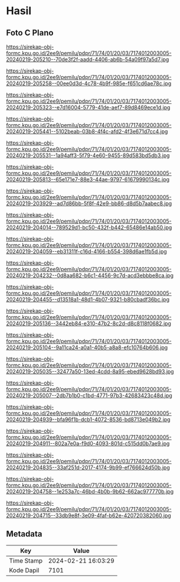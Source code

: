 # Hasil

## Foto C Plano

https://sirekap-obj-formc.kpu.go.id/2ee9/pemilu/pdpr/71/74/01/20/03/7174012003005-20240219-205210--70de3f2f-aadd-4406-ab6b-54a09f97a5d7.jpg

https://sirekap-obj-formc.kpu.go.id/2ee9/pemilu/pdpr/71/74/01/20/03/7174012003005-20240219-205258--00ee0d3d-4c78-4b9f-985e-f651cd6ae78c.jpg

https://sirekap-obj-formc.kpu.go.id/2ee9/pemilu/pdpr/71/74/01/20/03/7174012003005-20240219-205323--e7d16004-5779-41de-aef7-89d8469ece1d.jpg

https://sirekap-obj-formc.kpu.go.id/2ee9/pemilu/pdpr/71/74/01/20/03/7174012003005-20240219-205441--5102beab-03b8-4f4c-afd2-4f3e671d7cc4.jpg

https://sirekap-obj-formc.kpu.go.id/2ee9/pemilu/pdpr/71/74/01/20/03/7174012003005-20240219-205531--1a94aff3-5f79-4e60-9455-89d583bd5db3.jpg

https://sirekap-obj-formc.kpu.go.id/2ee9/pemilu/pdpr/71/74/01/20/03/7174012003005-20240219-205813--65e171e7-88e3-44ae-9797-61679990134c.jpg

https://sirekap-obj-formc.kpu.go.id/2ee9/pemilu/pdpr/71/74/01/20/03/7174012003005-20240219-203929--ad7d86bb-5f8f-42e9-bb86-d8d5b7aabec8.jpg

https://sirekap-obj-formc.kpu.go.id/2ee9/pemilu/pdpr/71/74/01/20/03/7174012003005-20240219-204014--789529d1-bc50-432f-b442-65486e14ab50.jpg

https://sirekap-obj-formc.kpu.go.id/2ee9/pemilu/pdpr/71/74/01/20/03/7174012003005-20240219-204059--eb31311f-c16d-4166-b554-398d6ae1fb5d.jpg

https://sirekap-obj-formc.kpu.go.id/2ee9/pemilu/pdpr/71/74/01/20/03/7174012003005-20240219-204232--0d8aa682-b6c1-4456-9c7d-acd3ebbbe8ca.jpg

https://sirekap-obj-formc.kpu.go.id/2ee9/pemilu/pdpr/71/74/01/20/03/7174012003005-20240219-204455--d13518a1-48d1-4b07-9321-b80cbadf36bc.jpg

https://sirekap-obj-formc.kpu.go.id/2ee9/pemilu/pdpr/71/74/01/20/03/7174012003005-20240219-205136--3442eb84-e310-47b2-8c2d-d8c8118f0682.jpg

https://sirekap-obj-formc.kpu.go.id/2ee9/pemilu/pdpr/71/74/01/20/03/7174012003005-20240219-205104--9a11ca24-a0a1-40b5-a8a8-efc10764b606.jpg

https://sirekap-obj-formc.kpu.go.id/2ee9/pemilu/pdpr/71/74/01/20/03/7174012003005-20240219-205035--32477a50-13ed-4cdd-8a95-ebed9628bd93.jpg

https://sirekap-obj-formc.kpu.go.id/2ee9/pemilu/pdpr/71/74/01/20/03/7174012003005-20240219-205007--2db7b1b0-c1bd-4771-97b3-42683423c48d.jpg

https://sirekap-obj-formc.kpu.go.id/2ee9/pemilu/pdpr/71/74/01/20/03/7174012003005-20240219-204939--bfa96f1b-dcb1-4072-8536-bd8713e049b2.jpg

https://sirekap-obj-formc.kpu.go.id/2ee9/pemilu/pdpr/71/74/01/20/03/7174012003005-20240219-204911--802a7e0a-f9d0-4093-801d-c515dd0b7ae9.jpg

https://sirekap-obj-formc.kpu.go.id/2ee9/pemilu/pdpr/71/74/01/20/03/7174012003005-20240219-204835--33af251d-2017-4174-9b99-ef766624d50b.jpg

https://sirekap-obj-formc.kpu.go.id/2ee9/pemilu/pdpr/71/74/01/20/03/7174012003005-20240219-204758--1e253a7c-46bd-4b0b-9b62-662ac977770b.jpg

https://sirekap-obj-formc.kpu.go.id/2ee9/pemilu/pdpr/71/74/01/20/03/7174012003005-20240219-204715--33db9e8f-3e09-4faf-b62e-420720382060.jpg


## Metadata

| Key        | Value               |
| ---------- | ------------------- |
| Time Stamp | 2024-02-21 16:03:29 |
| Kode Dapil | 7101                |




